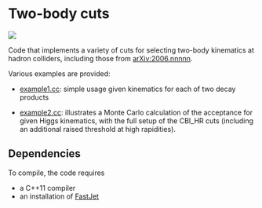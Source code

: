 # Two-body cuts

![](https://img.shields.io/badge/C%2B%2B-11-green)
<!-- [![](https://img.shields.io/badge/arXiv-2006.nnnnn-blue)](https://arxiv.org/abs/2006.nnnnn) -->


Code that implements a variety of cuts for selecting two-body kinematics
at hadron colliders, including those from [arXiv:2006.nnnnn](https://arxiv.org/abs/2006.nnnnn).

Various examples are provided:

- [example1.cc](example1.cc): simple usage given kinematics for each of
  two decay products

- [example2.cc](example2.cc): illustrates a Monte Carlo calculation of
  the acceptance for given Higgs kinematics, with the full setup of the
  CBI_HR cuts (including an additional raised threshold at high
  rapidities).

## Dependencies

To compile, the code requires

- a C++11 compiler
- an installation of [FastJet](http://fastjet.fr)
